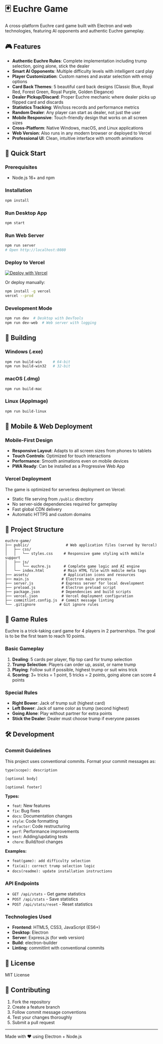 # 🃏 Euchre Game

A cross-platform Euchre card game built with Electron and web technologies, featuring AI opponents and authentic Euchre gameplay.

## 🎮 Features

- **Authentic Euchre Rules**: Complete implementation including trump selection, going alone, stick the dealer
- **Smart AI Opponents**: Multiple difficulty levels with intelligent card play
- **Player Customization**: Custom names and avatar selection with emoji options
- **Card Back Themes**: 5 beautiful card back designs (Classic Blue, Royal Red, Forest Green, Royal Purple, Golden Elegance)
- **Dealer Pickup/Discard**: Proper Euchre mechanic where dealer picks up flipped card and discards
- **Statistics Tracking**: Win/loss records and performance metrics
- **Random Dealer**: Any player can start as dealer, not just the user
- **Mobile Responsive**: Touch-friendly design that works on all screen sizes
- **Cross-Platform**: Native Windows, macOS, and Linux applications
- **Web Version**: Also runs in any modern browser or deployed to Vercel
- **Professional UI**: Clean, intuitive interface with smooth animations

## 🚀 Quick Start

### Prerequisites
- Node.js 16+ and npm

### Installation
```bash
npm install
```

### Run Desktop App
```bash
npm start
```

### Run Web Server
```bash
npm run server
# Open http://localhost:8080
```

### Deploy to Vercel
[![Deploy with Vercel](https://vercel.com/button)](https://vercel.com/new/clone?repository-url=https://github.com/your-username/euchre-game)

Or deploy manually:
```bash
npm install -g vercel
vercel --prod
```

### Development Mode
```bash
npm run dev  # Desktop with DevTools
npm run dev-web  # Web server with logging
```

## 🔨 Building

### Windows (.exe)
```bash
npm run build-win     # 64-bit
npm run build-win32   # 32-bit
```

### macOS (.dmg)
```bash
npm run build-mac
```

### Linux (AppImage)
```bash
npm run build-linux
```

## 📱 Mobile & Web Deployment

### Mobile-First Design
- **Responsive Layout**: Adapts to all screen sizes from phones to tablets
- **Touch Controls**: Optimized for touch interactions
- **Performance**: Smooth animations even on mobile devices
- **PWA Ready**: Can be installed as a Progressive Web App

### Vercel Deployment
The game is optimized for serverless deployment on Vercel:
- Static file serving from `/public` directory
- No server-side dependencies required for gameplay
- Fast global CDN delivery
- Automatic HTTPS and custom domains

## 📁 Project Structure

```
euchre-game/
├── public/                 # Web application files (served by Vercel)
│   ├── css/
│   │   └── styles.css     # Responsive game styling with mobile support
│   ├── js/
│   │   └── euchre.js      # Complete game logic and AI engine
│   └── index.html         # Main HTML file with mobile meta tags
├── assets/                # Application icons and resources
├── main.js               # Electron main process
├── server.js             # Express server for local development
├── preload.js            # Electron preload script
├── package.json          # Dependencies and build scripts
├── vercel.json           # Vercel deployment configuration
├── commitlint.config.js  # Commit message linting
└── .gitignore           # Git ignore rules
```

## 🎯 Game Rules

Euchre is a trick-taking card game for 4 players in 2 partnerships. The goal is to be the first team to reach 10 points.

### Basic Gameplay
1. **Dealing**: 5 cards per player, flip top card for trump selection
2. **Trump Selection**: Players can order up, assist, or name trump
3. **Playing**: Follow suit if possible, highest trump or suit wins trick
4. **Scoring**: 3+ tricks = 1 point, 5 tricks = 2 points, going alone can score 4 points

### Special Rules
- **Right Bower**: Jack of trump suit (highest card)
- **Left Bower**: Jack of same color as trump (second highest)
- **Going Alone**: Play without partner for extra points
- **Stick the Dealer**: Dealer must choose trump if everyone passes

## 🛠️ Development

### Commit Guidelines

This project uses conventional commits. Format your commit messages as:

```
type(scope): description

[optional body]

[optional footer]
```

**Types:**
- `feat`: New features
- `fix`: Bug fixes
- `docs`: Documentation changes
- `style`: Code formatting
- `refactor`: Code restructuring
- `perf`: Performance improvements
- `test`: Adding/updating tests
- `chore`: Build/tool changes

**Examples:**
- `feat(game): add difficulty selection`
- `fix(ai): correct trump selection logic`
- `docs(readme): update installation instructions`

### API Endpoints
- `GET /api/stats` - Get game statistics
- `POST /api/stats` - Save statistics
- `POST /api/stats/reset` - Reset statistics

### Technologies Used
- **Frontend**: HTML5, CSS3, JavaScript (ES6+)
- **Desktop**: Electron
- **Server**: Express.js (for web version)
- **Build**: electron-builder
- **Linting**: commitlint with conventional commits

## 📝 License

MIT License

## 🤝 Contributing

1. Fork the repository
2. Create a feature branch
3. Follow commit message conventions
4. Test your changes thoroughly
5. Submit a pull request

---
Made with ❤️ using Electron + Node.js

